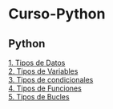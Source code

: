 # Curso-Python
## Python
[1. Tipos de Datos](https://github.com/EzioADeF/Curso-Python/Dia-1/blob/main/Copia%20de%20M4%20-%2001%20-%20Python%20Notebook.ipynb") <br>
[2. Tipos de Variables](https://github.com/EzioADeF/Curso-Python/Dia-1/blob/main/Copia%20de%20M4%20-%2002%20-%20Python%20Notebook.ipynb") <br>
[3. Tipos de condicionales](https://github.com/EzioADeF/Curso-Python/Dia-1/blob/main/Copia%20de%20M4%20-%2003%20-%20Condicionales.ipynb") <br>
[4. Tipos de Funciones](https://github.com/EzioADeF/Curso-Python/Dia-1/blob/main/Copia%20de%20M4%20-%2004%20-%20Funciones.ipynb") <br>
[5. Tipos de Bucles](https://github.com/EzioADeF/Curso-Python/Dia-1/blob/main/Copia%20de%20M4%20-%2001%20-%20Python%20Notebook.ipynb") <br>
